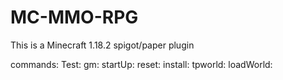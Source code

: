 # MC-MMO-RPG
This is a Minecraft 1.18.2 spigot/paper plugin

commands:
  Test:
  gm:
  startUp:
  reset:
  install:
  tpworld:
  loadWorld:
